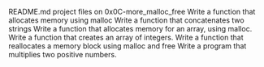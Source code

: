README.md project files on 0x0C-more_malloc_free
Write a function that allocates memory using malloc
Write a function that concatenates two strings
Write a function that allocates memory for an array, using malloc.
Write a function that creates an array of integers.
Write a function that reallocates a memory block using malloc and free
Write a program that multiplies two positive numbers. 
